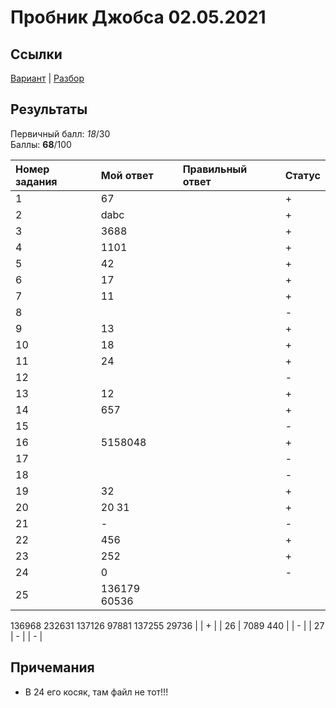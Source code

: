 # Пробник Джобса 02.05.2021

## Ссылки
[Вариант](https://kompege.ru/variant?kim=25003350) | [Разбор]()

## Результаты
Первичный балл: _18_/30  
Баллы: **68**/100  

| Номер задания | Мой ответ | Правильный ответ | Статус |
|:--|:--|:--|:--|
| 1 | 67 |  | + |
| 2 | dabc |  | + |
| 3 | 3688 |  | + |
| 4 | 1101 |  | + |
| 5 | 42 |  | + |
| 6 | 17 |  | + |
| 7 | 11 |  | + |
| 8 |  |  | - |
| 9 | 13 |  | + |
| 10 | 18 |  | + |
| 11 | 24 |  | + |
| 12 |  |  | - |
| 13 | 12 |  | + |
| 14 | 657 |  | + |
| 15 |  |  | - |
| 16 | 5158048 |  | + |
| 17 |  |  | - |
| 18 |  |  | - |
| 19 | 32 |  | + |
| 20 | 20 31 |  | + |
| 21 | - |  | - |
| 22 | 456 |  | + |
| 23 | 252 |  | + |
| 24 | 0 |  | - |
| 25 | 136179 60536
136968 232631
137126 97881
137255 29736 |  | + |
| 26 | 7089 440 |  | - |
| 27 | - |  | - |

## Причемания
- В 24 его косяк, там файл не тот!!!
